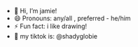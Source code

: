 - 👋 Hi, I’m jamie!
- 😄 Pronouns: any/all , preferred - he/him
- ⚡ Fun fact: i like drawing!
- 💬 my tiktok is: @shadyglobie
